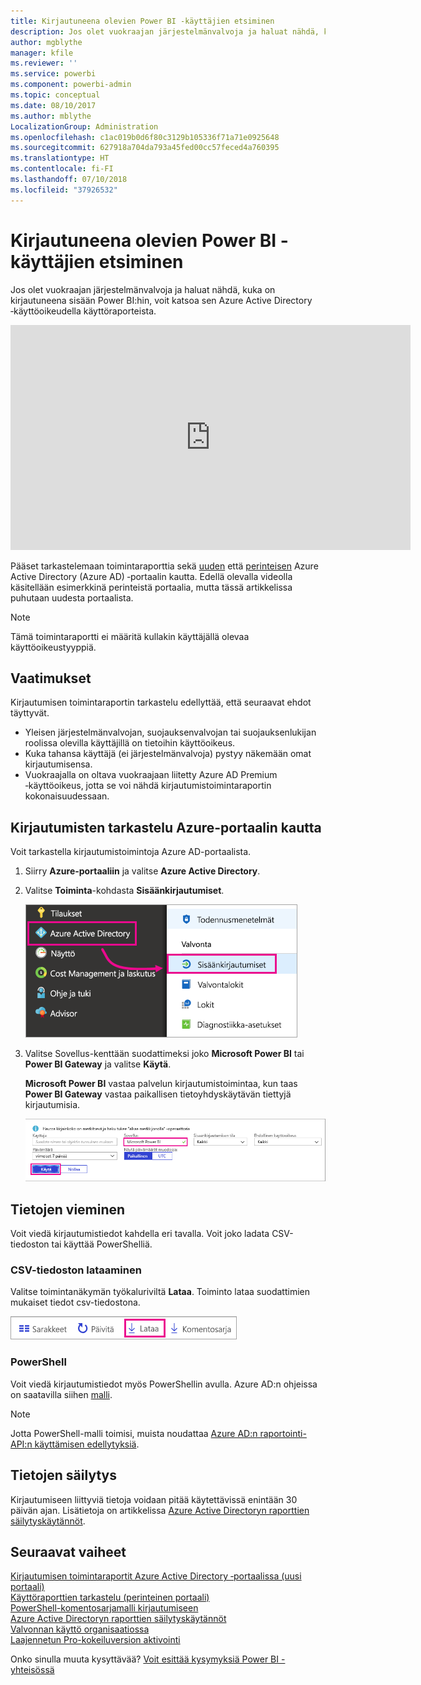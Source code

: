 ```yaml
---
title: Kirjautuneena olevien Power BI -käyttäjien etsiminen
description: Jos olet vuokraajan järjestelmänvalvoja ja haluat nähdä, kuka on kirjautuneena sisään Power BI:hin, voit katsoa sen Azure Active Directory ‑käyttöoikeudella käyttöraporteista.
author: mgblythe
manager: kfile
ms.reviewer: ''
ms.service: powerbi
ms.component: powerbi-admin
ms.topic: conceptual
ms.date: 08/10/2017
ms.author: mblythe
LocalizationGroup: Administration
ms.openlocfilehash: c1ac019b0d6f80c3129b105336f71a71e0925648
ms.sourcegitcommit: 627918a704da793a45fed00cc57feced4a760395
ms.translationtype: HT
ms.contentlocale: fi-FI
ms.lasthandoff: 07/10/2018
ms.locfileid: "37926532"
---
```

# <a name="find-power-bi-users-that-have-signed-in"></a>Kirjautuneena olevien Power BI -käyttäjien etsiminen
Jos olet vuokraajan järjestelmänvalvoja ja haluat nähdä, kuka on kirjautuneena sisään Power BI:hin, voit katsoa sen Azure Active Directory ‑käyttöoikeudella käyttöraporteista.

<iframe width="640" height="360" src="https://www.youtube.com/embed/1AVgh9w9VM8?showinfo=0" frameborder="0" allowfullscreen></iframe>

Pääset tarkastelemaan toimintaraporttia sekä [uuden](https://docs.microsoft.com/azure/active-directory/active-directory-reporting-activity-sign-ins) että [perinteisen](https://docs.microsoft.com/azure/active-directory/active-directory-view-access-usage-reports) Azure Active Directory (Azure AD) ‑portaalin kautta. Edellä olevalla videolla käsitellään esimerkkinä perinteistä portaalia, mutta tässä artikkelissa puhutaan uudesta portaalista.

> [!NOTE]
> Tämä toimintaraportti ei määritä kullakin käyttäjällä olevaa käyttöoikeustyyppiä.

## <a name="requirements"></a>Vaatimukset
Kirjautumisen toimintaraportin tarkastelu edellyttää, että seuraavat ehdot täyttyvät.

* Yleisen järjestelmänvalvojan, suojauksenvalvojan tai suojauksenlukijan roolissa olevilla käyttäjillä on tietoihin käyttöoikeus.
* Kuka tahansa käyttäjä (ei järjestelmänvalvoja) pystyy näkemään omat kirjautumisensa.
* Vuokraajalla on oltava vuokraajaan liitetty Azure AD Premium ‑käyttöoikeus, jotta se voi nähdä kirjautumistoimintaraportin kokonaisuudessaan.

## <a name="using-the-azure-portal-to-view-sign-ins"></a>Kirjautumisten tarkastelu Azure-portaalin kautta
Voit tarkastella kirjautumistoimintoja Azure AD-portaalista.

1. Siirry **Azure-portaaliin** ja valitse **Azure Active Directory**.
2. Valitse **Toiminta**-kohdasta **Sisäänkirjautumiset**.
   
    ![](media/service-admin-access-usage/azure-portal-sign-ins.png)
3. Valitse Sovellus-kenttään suodattimeksi joko **Microsoft Power BI** tai **Power BI Gateway** ja valitse **Käytä**.
   
    **Microsoft Power BI** vastaa palvelun kirjautumistoimintaa, kun taas **Power BI Gateway** vastaa paikallisen tietoyhdyskäytävän tiettyjä kirjautumisia.
   
    ![](media/service-admin-access-usage/sign-in-filter.png)

## <a name="export-the-data"></a>Tietojen vieminen
Voit viedä kirjautumistiedot kahdella eri tavalla. Voit joko ladata CSV-tiedoston tai käyttää PowerShelliä.

### <a name="download-csv"></a>CSV-tiedoston lataaminen
Valitse toimintanäkymän työkaluriviltä **Lataa**. Toiminto lataa suodattimien mukaiset tiedot csv-tiedostona.

![](media/service-admin-access-usage/download-sign-in-data-csv.png)

### <a name="powershell"></a>PowerShell
Voit viedä kirjautumistiedot myös PowerShellin avulla. Azure AD:n ohjeissa on saatavilla siihen [malli](https://docs.microsoft.com/azure/active-directory/active-directory-reporting-api-sign-in-activity-samples#powershell-script).

> [!NOTE]
> Jotta PowerShell-malli toimisi, muista noudattaa [Azure AD:n raportointi-API:n käyttämisen edellytyksiä](https://docs.microsoft.com/azure/active-directory/active-directory-reporting-api-prerequisites).
> 
> 

## <a name="data-retention"></a>Tietojen säilytys
Kirjautumiseen liittyviä tietoja voidaan pitää käytettävissä enintään 30 päivän ajan. Lisätietoja on artikkelissa [Azure Active Directoryn raporttien säilytyskäytännöt](https://docs.microsoft.com/azure/active-directory/active-directory-reporting-retention).

## <a name="next-steps"></a>Seuraavat vaiheet
[Kirjautumisen toimintaraportit Azure Active Directory ‑portaalissa (uusi portaali)](https://docs.microsoft.com/azure/active-directory/active-directory-reporting-activity-sign-ins)  
[Käyttöraporttien tarkastelu (perinteinen portaali)](https://docs.microsoft.com/azure/active-directory/active-directory-view-access-usage-reports)  
[PowerShell-komentosarjamalli kirjautumiseen](https://docs.microsoft.com/azure/active-directory/active-directory-reporting-api-sign-in-activity-samples#powershell-script)  
[Azure Active Directoryn raporttien säilytyskäytännöt](https://docs.microsoft.com/azure/active-directory/active-directory-reporting-retention)  
[Valvonnan käyttö organisaatiossa](service-admin-auditing.md)  
[Laajennetun Pro-kokeiluversion aktivointi](service-extended-pro-trial.md)

Onko sinulla muuta kysyttävää? [Voit esittää kysymyksiä Power BI -yhteisössä](https://community.powerbi.com/)

